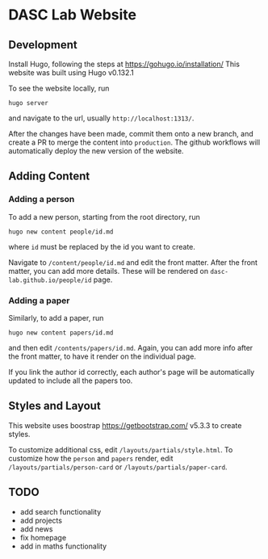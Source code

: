 # DASC Lab Website


## Development
Install Hugo, following the steps at https://gohugo.io/installation/
This website was built using Hugo v0.132.1

To see the website locally, run
```
hugo server
```
and navigate to the url, usually `http://localhost:1313/`. 

After the changes have been made, commit them onto a new branch, and create a PR to merge the content into `production`. 
The github workflows will automatically deploy the new version of the website. 

## Adding Content


### Adding a person

To add a new person, starting from the root directory, run
```
hugo new content people/id.md
```
where `id` must be replaced by the id you want to create. 

Navigate to `/content/people/id.md` and edit the front matter.
After the front matter, you can add more details. These will be rendered on `dasc-lab.github.io/people/id` page. 

### Adding a paper

Similarly, to add a paper, run 
```
hugo new content papers/id.md
```
and then edit `/contents/papers/id.md`. Again, you can add more info after the front matter, to have it render on the individual page. 

If you link the author id correctly, each author's page will be automatically updated to include all the papers too. 

## Styles and Layout

This website uses boostrap https://getbootstrap.com/ v5.3.3 to create styles. 

To customize additional css, edit `/layouts/partials/style.html`. 
To customize how the `person` and `papers` render, edit `/layouts/partials/person-card` or `/layouts/partials/paper-card`. 


## TODO
- add search functionality 
- add projects
- add news
- fix homepage
- add in maths functionality
